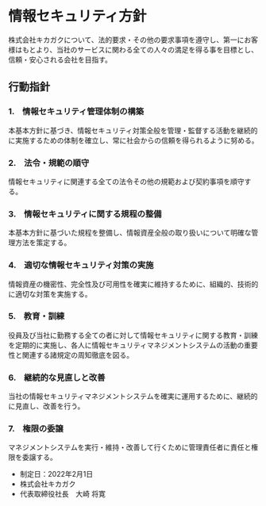 # 情報セキュリティ方針
株式会社キカガクについて、法的要求・その他の要求事項を遵守し、第一にお客様はもとより、当社のサービスに関わる全ての人々の満足を得る事を目標とし、信頼・安心される会社を目指す。

## 行動指針

### 1.　情報セキュリティ管理体制の構築
本基本方針に基づき、情報セキュリティ対策全般を管理・監督する活動を継続的に実施するための体制を確立し、常に社会からの信頼を得られるように努める。


### 2.　法令・規範の順守
情報セキュリティに関連する全ての法令その他の規範および契約事項を順守する。


### 3.　情報セキュリティに関する規程の整備
本基本方針に基づいた規程を整備し、情報資産全般の取り扱いについて明確な管理方法を策定する。


### 4.　適切な情報セキュリティ対策の実施
情報資産の機密性、完全性及び可用性を確実に維持するために、組織的、技術的に適切な対策を実施する。


### 5.　教育・訓練
役員及び当社に勤務する全ての者に対して情報セキュリティに関する教育・訓練を定期的に実施し、各人に情報セキュリティマネジメントシステムの活動の重要性と関連する諸規定の周知徹底を図る。


### 6.　継続的な見直しと改善
当社の情報セキュリティマネジメントシステムを確実に運用するために、継続的に見直し、改善を行う。


### 7.　権限の委譲
マネジメントシステムを実行・維持・改善して行くために管理責任者に責任と権限を委譲する。　　



- 制定日：2022年2月1日
- 株式会社キカガク　　
- 代表取締役社長　大崎 将寛　　
